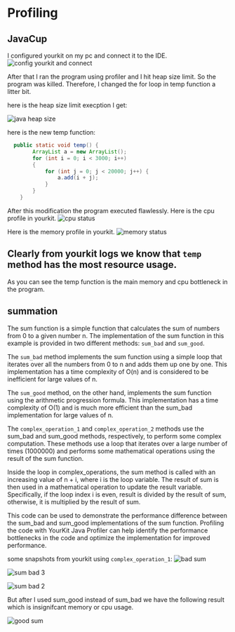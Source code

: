# Profiling 

## JavaCup

I configured yourkit on my pc and connect it to the IDE. 
![config yourkit and connect](https://user-images.githubusercontent.com/45316558/235088191-7a18f261-9f58-4847-906e-dea192e7bb62.png)

After that I ran the program using profiler and I hit heap size limit. So the program was killed. Therefore, I changed the for loop in temp function a litter bit.

here is the heap size limit execption I get:

![java heap size](https://user-images.githubusercontent.com/45316558/235088722-cb23d8b7-02b8-47b5-844a-9fd3727fafcb.png)


here is the new temp function:

``` java
  public static void temp() {
        ArrayList a = new ArrayList();
        for (int i = 0; i < 3000; i++)
        {
            for (int j = 0; j < 20000; j++) {
                a.add(i + j);
            }
        }
    }
```

After this modification the program executed flawlessly.
Here is the cpu profile in yourkit.
![cpu status](https://user-images.githubusercontent.com/45316558/235089248-a93c7ad4-442f-4ab8-9627-f0d5215da400.png)

Here is the memory profile in yourkit.
![memory status](https://user-images.githubusercontent.com/45316558/235089350-31b03955-fa01-450f-859b-aa90ad329956.png)


Clearly from yourkit logs we know that `temp` method has the most resource usage.
----------------

As you can see the temp function is the main memory and cpu bottleneck in the program.

## summation

The sum function is a simple function that calculates the sum of numbers from 0 to a given number n. The implementation of the sum function in this example is provided in two different methods: `sum_bad` and `sum_good`.

The `sum_bad` method implements the sum function using a simple loop that iterates over all the numbers from 0 to n and adds them up one by one. This implementation has a time complexity of O(n) and is considered to be inefficient for large values of n.

The `sum_good` method, on the other hand, implements the sum function using the arithmetic progression formula. This implementation has a time complexity of O(1) and is much more efficient than the sum_bad implementation for large values of n.

The `complex_operation_1` and `complex_operation_2` methods use the sum_bad and sum_good methods, respectively, to perform some complex computation. These methods use a loop that iterates over a large number of times (1000000) and performs some mathematical operations using the result of the sum function.

Inside the loop in complex_operations, the sum method is called with an increasing value of n + i, where i is the loop variable. The result of sum is then used in a mathematical operation to update the result variable. Specifically, if the loop index i is even, result is divided by the result of sum, otherwise, it is multiplied by the result of sum.

This code can be used to demonstrate the performance difference between the sum_bad and sum_good implementations of the sum function. Profiling the code with YourKit Java Profiler can help identify the performance bottlenecks in the code and optimize the implementation for improved performance.


some snapshots from yourkit using `complex_operation_1`:
![bad sum](https://user-images.githubusercontent.com/45316558/235099299-c1358ad4-8b0d-4d4b-aae8-0b3b01395408.png)

![sum bad 3](https://user-images.githubusercontent.com/45316558/235099318-005f4fda-aa13-479d-98fb-b73bc35a6a49.png)

![sum bad 2](https://user-images.githubusercontent.com/45316558/235099346-1211666f-bfbb-4b54-89d6-9f657b64a451.png)


But after I used sum_good instead of sum_bad we have the following result which is insignifcant memory or cpu usage.

![good sum](https://user-images.githubusercontent.com/45316558/235099657-3721a611-ca08-4f9c-9143-4cce40559a62.png)
